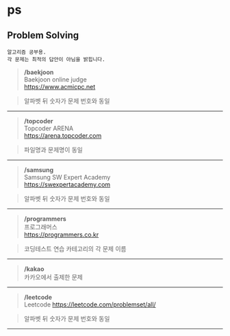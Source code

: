 # ps
## Problem Solving

    알고리즘 공부용.  
    각 문제는 최적의 답안이 아님을 밝힙니다.  


>**/baekjoon**  
Baekjoon online judge  
<https://www.acmicpc.net> 
 
>알파벳 뒤 숫자가 문제 번호와 동일

---

>**/topcoder**  
Topcoder ARENA  
<https://arena.topcoder.com>  

>파일명과 문제명이 동일  

---

>**/samsung**  
Samsung SW Expert Academy  
<https://swexpertacademy.com>  

>알파벳 뒤 숫자가 문제 번호와 동일

---

>**/programmers**  
프로그래머스  
<https://programmers.co.kr>  

>코딩테스트 연습 카테고리의 각 문제 이름  

---

>**/kakao**  
카카오에서 출제한 문제

---

>**/leetcode**  
Leetcode
<https://leetcode.com/problemset/all/>  

>알파벳 뒤 숫자가 문제 번호와 동일

---

